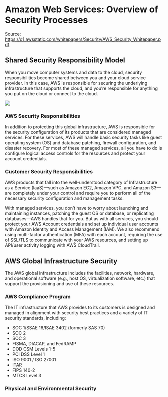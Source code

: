 # Amazon Web Services: Overview of Security Processes

Source: https://d1.awsstatic.com/whitepapers/Security/AWS_Security_Whitepaper.pdf

## Shared Security Responsibility Model

When you move computer systems and data to the cloud, security responsibilities become shared between you and your cloud service provider. In this case, AWS is responsible for securing the underlying infrastructure that supports the cloud, and you’re responsible for anything you put on the cloud or connect to the cloud. 

![](https://cdn-images-1.medium.com/max/1200/0*42-EBqDIao1FCOGr.png)

### AWS Security Responsibilities

In addition to protecting this global infrastructure, AWS is responsible for the security configuration of its products that are considered managed services. For these services, AWS will handle basic security tasks like guest operating system (OS) and database patching, firewall configuration, and disaster recovery. For most of these managed services, all you have to do is configure logical access controls for the resources and protect your account credentials. 

### Customer Security Responsibilities

AWS products that fall into the well-understood category of Infrastructure as a Service (IaaS)—such as Amazon EC2, Amazon VPC, and Amazon S3—are completely under your control and require you to perform all of the necessary security configuration and management tasks. 

With managed services, you don’t have to worry about launching and maintaining instances, patching the guest OS or database, or replicating databases—AWS handles that for you. But as with all services, you should protect your AWS Account credentials and set up individual user accounts with Amazon Identity and Access Management (IAM). We also recommend using multi-factor authentication (MFA) with each account, requiring the use of SSL/TLS to communicate with your AWS resources, and setting up API/user activity logging with AWS CloudTrail. 

## AWS Global Infrastructure Security

The AWS global infrastructure includes the facilities, network, hardware, and operational software (e.g., host OS, virtualization software, etc.) that support the provisioning and use of these resources. 

### AWS Compliance Program

The IT infrastructure that AWS provides to its customers is designed and managed in alignment with security best practices and a variety of IT security standards, including:

* SOC 1/SSAE 16/ISAE 3402 (formerly SAS 70)
* SOC 2
* SOC 3
* FISMA, DIACAP, and FedRAMP
* DOD CSM Levels 1-5
* PCI DSS Level 1
* ISO 9001 / ISO 27001
* ITAR
* FIPS 140-2
* MTCS Level 3

### Physical and Environmental Security